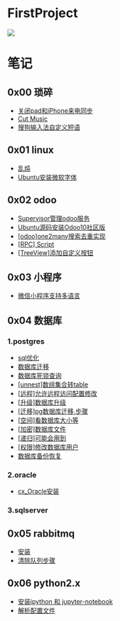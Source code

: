 # FirstProject


![](https://ws2.sinaimg.cn/large/9150e4e5ly1ffivj9rsc3g205c03p7wb.gif)


# 笔记

## 0x00 琐碎

* [关闭pad和iPhone来电同步](notebook/trivial/关闭pad和iPhone来电同步.md)
* [Cut Music](py-music/readme.md)
* [搜狗输入法自定义短语](https://gist.github.com/RRRoger/0235138d3ac53357007a864fc4901734)

## 0x01 linux

* [乱炖](notebook/linux/乱炖.md)
* [Ubuntu安装微软字体](notebook/linux/Ubuntu安装微软字体.md)


## 0x02 odoo

* [Supervisor管理odoo服务](notebook/odoo/Supervisor管理odoo服务.md)
* [Ubuntu源码安装Odoo10社区版](notebook/odoo/Ubuntu14.04源码安装Odoo10社区版.md)
* [[odoo]one2many搜索去重实现](notebook/odoo/one2many搜索去重实现.md)
* [[RPC]  Script](odoo_script/rpc-script/rpcodoo.py)
* [[TreeView]添加自定义按钮](https://github.com/RRRoger/odoo_addons/tree/master/tree_view_button)


## 0x03 小程序

*  [微信小程序支持多语言](notebook/weapp/微信小程序支持多语言.md)

## 0x04 数据库

### 1.postgres

* [sql优化](notebook/database/sql优化.md)
* [数据库迁移](notebook/database/postgres/数据库迁移.md)
* [数据库死锁查询](notebook/database/postgres/数据库死锁查询.md)
* [[unnest]数组集合转table](notebook/database/postgres/数组集合转table.md)
* [[远程]允许远程访问配置修改](notebook/database/postgres/允许远程访问配置修改.md)
* [[升级]数据库升级](notebook/database/postgres/数据库升级.md)
* [[迁移]pg数据库迁移,步骤](notebook/database/postgres/pg数据库迁移,步骤.md)
* [[空间]看数据库大小等](notebook/database/postgres/看数据库大小等.md)
* [[加密]数据库文件](notebook/database/postgres/数据库文件.md)
* [[递归]可能会用到](notebook/database/postgres/可能会用到.md)
* [[权限]修改数据库用户](notebook/database/postgres/修改数据库用户.md)
* [数据库备份恢复](notebook/database/postgres/数据库备份恢复.md)

### 2.oracle

* [cx_Oracle安装](notebook/database/oracle/cx_Oracle安装.md)

### 3.sqlserver

## 0x05 rabbitmq

* [安装](notebook/rabbitmq/安装mq.md)
* [清除队列步骤](notebook/rabbitmq/清除队列步骤.md)

## 0x06 python2.x

* [安装ipython 和 jupyter-notebook](notebook/python/安装ipython&jupyter-notebook-python2.md)
* [解析配置文件](other_tools/parse_conf_file/解析配置文件.md)
